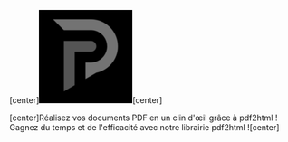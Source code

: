 [center]![Logo Pdf2Html](./private/src/LogoV2.png)[center]

[center]Réalisez vos documents PDF en un clin d'œil grâce à pdf2html ! Gagnez du temps et de l'efficacité avec notre librairie pdf2html ![center]